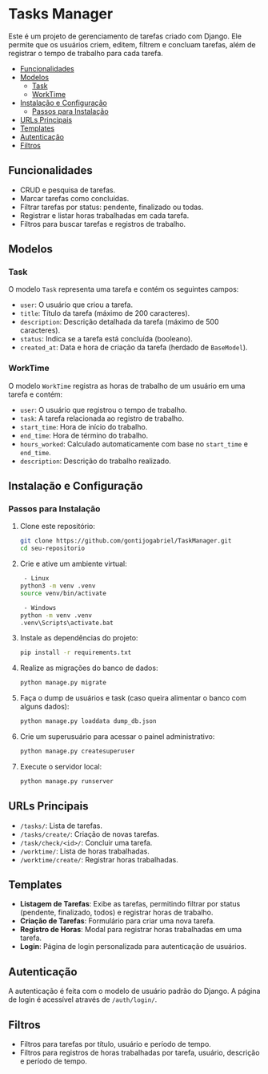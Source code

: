 # Tasks Manager

Este é um projeto de gerenciamento de tarefas criado com Django. Ele permite que os usuários criem, editem, filtrem e concluam tarefas, além de registrar o tempo de trabalho para cada tarefa.

- [Funcionalidades](#funcionalidades)
- [Modelos](#modelos)
  - [Task](#task)
  - [WorkTime](#worktime)
- [Instalação e Configuração](#instalação-e-configuração)
  - [Passos para Instalação](#passos-para-instalação)
- [URLs Principais](#urls-principais)
- [Templates](#templates)
- [Autenticação](#autenticação)
- [Filtros](#filtros)

## Funcionalidades

- CRUD e pesquisa de tarefas.
- Marcar tarefas como concluídas.
- Filtrar tarefas por status: pendente, finalizado ou todas.
- Registrar e listar horas trabalhadas em cada tarefa.
- Filtros para buscar tarefas e registros de trabalho.

## Modelos

### Task

O modelo `Task` representa uma tarefa e contém os seguintes campos:

- `user`: O usuário que criou a tarefa.
- `title`: Título da tarefa (máximo de 200 caracteres).
- `description`: Descrição detalhada da tarefa (máximo de 500 caracteres).
- `status`: Indica se a tarefa está concluída (booleano).
- `created_at`: Data e hora de criação da tarefa (herdado de `BaseModel`).

### WorkTime

O modelo `WorkTime` registra as horas de trabalho de um usuário em uma tarefa e contém:

- `user`: O usuário que registrou o tempo de trabalho.
- `task`: A tarefa relacionada ao registro de trabalho.
- `start_time`: Hora de início do trabalho.
- `end_time`: Hora de término do trabalho.
- `hours_worked`: Calculado automaticamente com base no `start_time` e `end_time`.
- `description`: Descrição do trabalho realizado.

## Instalação e Configuração

### Passos para Instalação
1. Clone este repositório:

   ```bash
   git clone https://github.com/gontijogabriel/TaskManager.git
   cd seu-repositorio
   ```

2. Crie e ative um ambiente virtual:

   ```bash
    - Linux
   python3 -m venv .venv
   source venv/bin/activate
   
    - Windows
   python -m venv .venv
   .venv\Scripts\activate.bat
   ```

3. Instale as dependências do projeto:

   ```bash
   pip install -r requirements.txt
   ```

4. Realize as migrações do banco de dados:

   ```bash
   python manage.py migrate
   ```

5. Faça o dump de usuários e task (caso queira alimentar o banco com alguns dados):

   ```bash
   python manage.py loaddata dump_db.json
   ```

6. Crie um superusuário para acessar o painel administrativo:

   ```bash
   python manage.py createsuperuser
   ```

7. Execute o servidor local:

   ```bash
   python manage.py runserver
   ```

## URLs Principais
- `/tasks/`: Lista de tarefas.
- `/tasks/create/`: Criação de novas tarefas.
- `/task/check/<id>/`: Concluir uma tarefa.
- `/worktime/`: Lista de horas trabalhadas.
- `/worktime/create/`: Registrar horas trabalhadas.

## Templates

- **Listagem de Tarefas**: Exibe as tarefas, permitindo filtrar por status (pendente, finalizado, todos) e registrar horas de trabalho.
- **Criação de Tarefas**: Formulário para criar uma nova tarefa.
- **Registro de Horas**: Modal para registrar horas trabalhadas em uma tarefa.
- **Login**: Página de login personalizada para autenticação de usuários.

## Autenticação

A autenticação é feita com o modelo de usuário padrão do Django. A página de login é acessível através de `/auth/login/`.

## Filtros

- Filtros para tarefas por título, usuário e período de tempo.
- Filtros para registros de horas trabalhadas por tarefa, usuário, descrição e período de tempo.